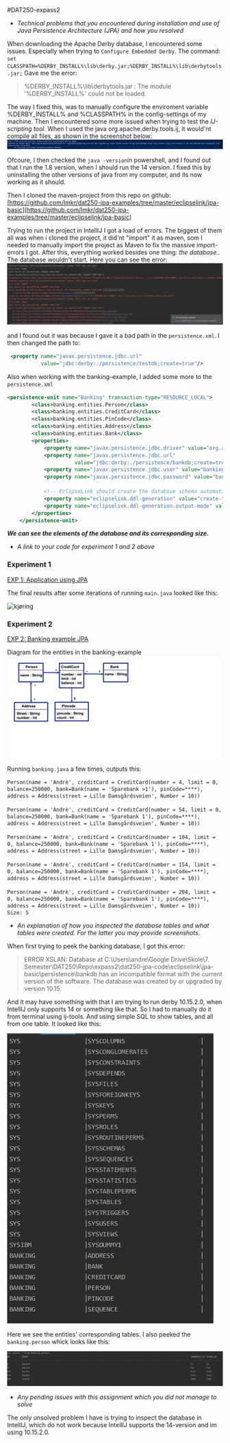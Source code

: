 #DAT250-expass2
* *Technical problems that you encountered during installation and use of Java Persistence Architecture (JPA) and how you resolved*

When downloading the Apache Derby database, I encountered some issues. Especially when trying to ```Configure Embedded Derby```. The command: ```set CLASSPATH=%DERBY_INSTALL%\lib\derby.jar;%DERBY_INSTALL%\lib\derbytools.jar;``` Gave me the error: 
>%DERBY_INSTALL%\lib\derbytools.jar : The module '%DERBY_INSTALL%' could not be loaded. 

The way I fixed this, was to manually configure the enviroment variable %DERBY_INSTALL% and %CLASSPATH% in the config-settings of my machine. Then I encountered some more issued when trying to test the *IJ-scripting tool*. When I used the java org.apache.derby.tools.ij, it would'nt compile all files, as shown in the screenshot below: 
![](screenshots\jre.png)

Ofcoure, I then checked the ```java -version```in powershell, and I found out that I run the 1.8 version, when I should run the 14 version. I fixed this by uninstalling the other versions of java from my computer, and its now working as it should. 

Then I cloned the maven-project from this repo on github: [https://github.com/lmkr/dat250-jpa-examples/tree/master/eclipselink/jpa-basic](https://github.com/lmkr/dat250-jpa-examples/tree/master/eclipselink/jpa-basic)

Trying to run the project in IntellIJ I got a load of errors. The biggest of them all was when i cloned the project, it did'nt "import" it as maven, som I needed to manually import the project as Maven to fix the massive import-errors I got. After this, everything worked besides one thing: *the database..* The database wouldn't start. Here you can see the error: ![](screenshots\dbfeil.JPG)

 and I found out it was because I gave it a bad path in the ```persistence.xml```. I then changed the path to: 
 
```XML
 <property name="javax.persistence.jdbc.url"
           value="jdbc:derby:./persistence/testdb;create=true"/>
```

Also when working with the banking-example, I added some more to the ```persistence.xml```

``` XML
<persistence-unit name="Banking" transaction-type="RESOURCE_LOCAL">
        <class>banking.entities.Person</class>
        <class>banking.entities.CreditCard</class>
        <class>banking.entities.PinCode</class>
        <class>banking.entities.Address</class>
        <class>banking.entities.Bank</class>
        <properties>
            <property name="javax.persistence.jdbc.driver" value="org.apache.derby.jdbc.EmbeddedDriver" />
            <property name="javax.persistence.jdbc.url"
                      value="jdbc:derby:./persistence/bankdb;create=true"/>
            <property name="javax.persistence.jdbc.user" value="banking" />
            <property name="javax.persistence.jdbc.password" value="banking" />

            <!-- EclipseLink should create the database schema automatically -->
            <property name="eclipselink.ddl-generation" value="create-tables" />
            <property name="eclipselink.ddl-generation.output-mode" value="database" />
        </properties>
    </persistence-unit>
```

***We can see the elements of the database and its corresponding size.***


* *A link to your code for experiment 1 and 2 above*

### Experiment 1
[EXP 1: Application using JPA](https://github.com/ImGoze/DAT250H20/tree/master/expass2/dat250-jpa-code/eclipselink/jpa-basic/src/main/java/no/hvl/dat250/jpa/basicexample)

The final results after some iterations of running ```main.java``` looked like this: 

![kjøring](screenshots\kjøring.JPG)

### Experiment 2 
[EXP 2: Banking example JPA](https://github.com/ImGoze/DAT250H20/tree/master/expass2/dat250-jpa-code/eclipselink/jpa-basic/src/main/java/banking)

Diagram for the entities in the banking-example
![](screenshots\diagram.png)

Running ```banking.java``` a few times, outputs this: 

```
Person(name = 'Andrè', creditCard = CreditCard(number = 4, limit = 0, balance=250000, bank=Bank(name = 'Sparebank >1'), pinCode=****), address = Address(street = Lille Damsgårdsveien', Number = 10))

Person(name = 'Andrè', creditCard = CreditCard(number = 54, limit = 0, balance=250000, bank=Bank(name = 'Sparebank 1'), pinCode=****), address = Address(street = Lille Damsgårdsveien', Number = 10))

Person(name = 'Andrè', creditCard = CreditCard(number = 104, limit = 0, balance=250000, bank=Bank(name = 'Sparebank 1'), pinCode=****), address = Address(street = Lille Damsgårdsveien', Number = 10))

Person(name = 'Andrè', creditCard = CreditCard(number = 154, limit = 0, balance=250000, bank=Bank(name = 'Sparebank 1'), pinCode=****), address = Address(street = Lille Damsgårdsveien', Number = 10))

Person(name = 'Andrè', creditCard = CreditCard(number = 204, limit = 0, balance=250000, bank=Bank(name = 'Sparebank 1'), pinCode=****), address = Address(street = Lille Damsgårdsveien', Number = 10))
Size: 5
```


* *An explanation of how you inspected the database tables and what tables were created. For the latter you may provide screenshots.*

When first trying to peek the banking database, I got this error: 
>ERROR XSLAN: Database at C:\Users\andre\Google Drive\Skole\7. Semester\DAT250\Repo\expass2\dat250-jpa-code\eclipselink\jpa-basic\persistence\bankdb has an incompatible format with the current version of the software.  The database was created by or upgraded by version 10.15.

And it may have something with that I am trying to run derby 10.15.2.0, when IntellIJ only supports 14 or something like that. So I had to manually do it from terminal using ij-tools. And using simple SQL to show tables, and all from one table. It looked like this: 

![](screenshots\dbbanking.JPG)

Here we see the entities' corresponding tables. I also peeked the ```banking.person``` whick looks like this: 

![](screenshots\banking.person.JPG)

* *Any pending issues with this assignment which you did not manage to solve*

The only unsolved problem I have is trying to inspect the database in IntellIJ, which do not work because IntellIJ supports the 14-version and im using 10.15.2.0. 